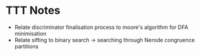# TTT Notes
- Relate discriminator finalisation process to moore's algorithm for DFA minimisation
- Relate sifting to binary search -> searching through Nerode congruence partitions
